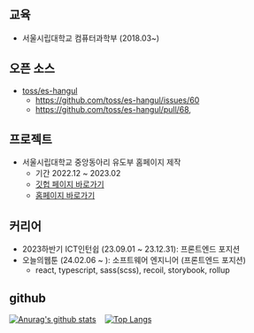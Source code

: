 ## 교육

- 서울시립대학교 컴퓨터과학부 (2018.03~)

## 오픈 소스

- [toss/es-hangul](https://github.com/toss/es-hangul)
  - https://github.com/toss/es-hangul/issues/60
  - https://github.com/toss/es-hangul/pull/68,

## 프로젝트

- 서울시립대학교 중앙동아리 유도부 홈페이지 제작 
  - 기간 2022.12 ~ 2023.02
  - [깃헙 페이지 바로가기](https://github.com/uos-judo-jiho/.github)
  - [홈페이지 바로가기](https://uosjudo.com/)
 
## 커리어

- 2023하반기 ICT인턴쉽 (23.09.01 ~ 23.12.31): 프론트엔드 포지션
- 오늘의웹툰 (24.02.06 ~ ): 소프트웨어 엔지니어 (프론트엔드 포지션)
  - react, typescript, sass(scss), recoil, storybook, rollup

## github

<p dir="auto">

[![Anurag's github stats](https://github-readme-stats.vercel.app/api?username=99mini)](https://github.com/anuraghazra/github-readme-stats)
&nbsp;&nbsp;
[![Top Langs](https://github-readme-stats.vercel.app/api/top-langs/?username=99mini&layout=donut)](https://github.com/anuraghazra/github-readme-stats)
  
</p>
